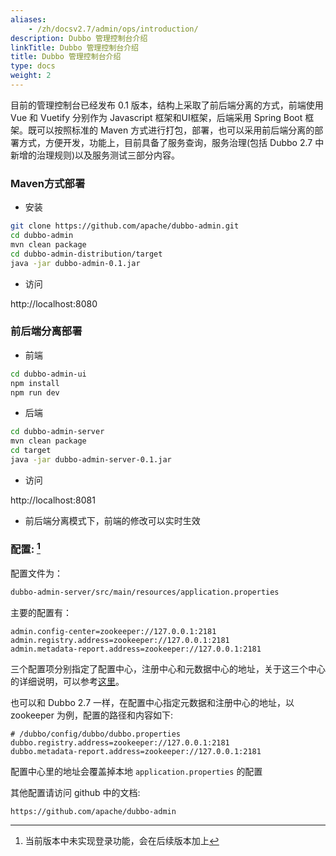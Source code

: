 ```yaml
---
aliases:
    - /zh/docsv2.7/admin/ops/introduction/
description: Dubbo 管理控制台介绍
linkTitle: Dubbo 管理控制台介绍
title: Dubbo 管理控制台介绍
type: docs
weight: 2
---
```



目前的管理控制台已经发布 0.1 版本，结构上采取了前后端分离的方式，前端使用 Vue 和 Vuetify 分别作为 Javascript 框架和UI框架，后端采用 Spring Boot 框架。既可以按照标准的 Maven 方式进行打包，部署，也可以采用前后端分离的部署方式，方便开发，功能上，目前具备了服务查询，服务治理(包括 Dubbo 2.7 中新增的治理规则)以及服务测试三部分内容。

### Maven方式部署  

* 安装

```sh
git clone https://github.com/apache/dubbo-admin.git
cd dubbo-admin
mvn clean package
cd dubbo-admin-distribution/target
java -jar dubbo-admin-0.1.jar
```

* 访问  

http://localhost:8080


### 前后端分离部署  

* 前端  

```sh
cd dubbo-admin-ui 
npm install 
npm run dev 
```

* 后端  

```sh
cd dubbo-admin-server
mvn clean package 
cd target
java -jar dubbo-admin-server-0.1.jar
```

* 访问  

http://localhost:8081  

* 前后端分离模式下，前端的修改可以实时生效  

### 配置: [^1]

配置文件为：

```sh
dubbo-admin-server/src/main/resources/application.properties
```

主要的配置有：

```properties
admin.config-center=zookeeper://127.0.0.1:2181
admin.registry.address=zookeeper://127.0.0.1:2181
admin.metadata-report.address=zookeeper://127.0.0.1:2181
```

三个配置项分别指定了配置中心，注册中心和元数据中心的地址，关于这三个中心的详细说明，可以参考[这里](../../../user/configuration/config-center)。

也可以和 Dubbo 2.7 一样，在配置中心指定元数据和注册中心的地址，以 zookeeper 为例，配置的路径和内容如下: 

```properties
# /dubbo/config/dubbo/dubbo.properties
dubbo.registry.address=zookeeper://127.0.0.1:2181
dubbo.metadata-report.address=zookeeper://127.0.0.1:2181
```
配置中心里的地址会覆盖掉本地 `application.properties` 的配置

其他配置请访问 github 中的文档:

```sh
https://github.com/apache/dubbo-admin
```

[^1]: 当前版本中未实现登录功能，会在后续版本加上
